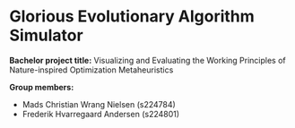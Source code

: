 # Glorious Evolutionary Algorithm Simulator

**Bachelor project title:** Visualizing and Evaluating the Working Principles of Nature-inspired Optimization Metaheuristics

**Group members:**
- Mads Christian Wrang Nielsen (s224784)
- Frederik Hvarregaard Andersen (s224801)
